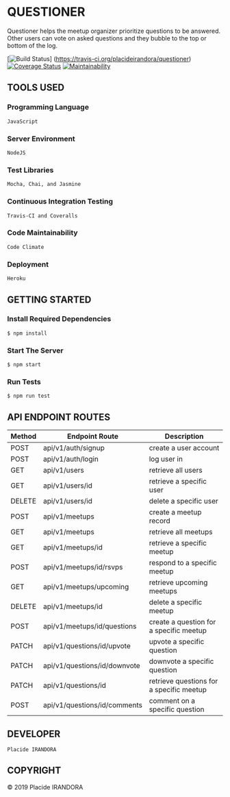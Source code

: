 # QUESTIONER

​Questioner​ helps the meetup organizer prioritize questions to be answered. Other users can vote on asked questions and they bubble to the top or bottom of the log.

[![Build Status](https://travis-ci.org/placideirandora/questioner.svg?branch=develop)] (https://travis-ci.org/placideirandora/questioner) [![Coverage Status](https://coveralls.io/repos/github/placideirandora/questioner/badge.svg?branch=develop)](https://coveralls.io/github/placideirandora/questioner?branch=develop) [![Maintainability](https://api.codeclimate.com/v1/badges/931a22049dce652e85fe/maintainability)](https://codeclimate.com/github/placideirandora/questioner/maintainability) 


## TOOLS USED

### Programming Language

```
JavaScript
```

### Server Environment

```
NodeJS
```

### Test Libraries

```
Mocha, Chai, and Jasmine
```

### Continuous Integration Testing

```
Travis-CI and Coveralls
```

### Code Maintainability

```
Code Climate
```

### Deployment

```
Heroku
```

## GETTING STARTED

### Install Required Dependencies

```
$ npm install
```

### Start The Server

```
$ npm start
```

### Run Tests

```
$ npm run test
```

## API ENDPOINT ROUTES

| Method | Endpoint Route | Description |
|--------|----------------|-------------|
|  POST  | api/v1/auth/signup | create a user account |
|  POST  | api/v1/auth/login  | log user in |
|  GET   | api/v1/users | retrieve all users |
|  GET   | api/v1/users/id | retrieve a specific user | 
|  DELETE | api/v1/users/id | delete a specific user |
|  POST | api/v1/meetups | create a meetup record |
|  GET   | api/v1/meetups | retrieve all meetups |
|  GET   | api/v1/meetups/id | retrieve a specific meetup |
|  POST  | api/v1/meetups/id/rsvps | respond to a specific meetup |
|  GET   | api/v1/meetups/upcoming | retrieve upcoming meetups |
|  DELETE | api/v1/meetups/id | delete a specific meetup |
|  POST  | api/v1/meetups/id/questions | create a question for a specific meetup |
|  PATCH | api/v1/questions/id/upvote | upvote a specific question |
|  PATCH | api/v1/questions/id/downvote | downvote a specific question |
|  PATCH | api/v1/questions/id | retrieve questions for a specific meetup |
|  POST  | api/v1/questions/id/comments | comment on a specific question |

## DEVELOPER

```
Placide IRANDORA
```

## COPYRIGHT

&copy; 2019 Placide IRANDORA






